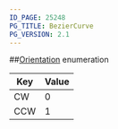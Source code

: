 ```yaml
---
ID_PAGE: 25248
PG_TITLE: BezierCurve
PG_VERSION: 2.1
---
```

##[Orientation](/classes/3.1/Orientation) enumeration

Key | Value
---|---
CW | 0
CCW | 1


